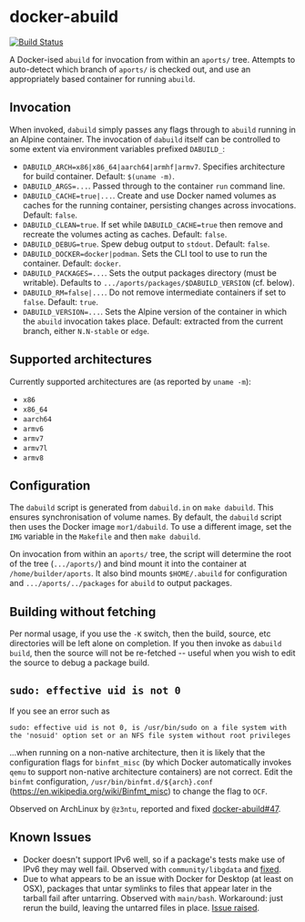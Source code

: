 # docker-abuild

[![Build Status](https://cloud.drone.io/api/badges/alpinelinux/docker-abuild/status.svg)](https://cloud.drone.io/alpinelinux/docker-abuild)

A Docker-ised `abuild` for invocation from within an `aports/` tree. Attempts to auto-detect which branch of `aports/` is checked out, and use an appropriately based container for running `abuild`.

## Invocation

When invoked, `dabuild` simply passes any flags through to `abuild` running in an Alpine container. The invocation of `dabuild` itself can be controlled to some extent via environment variables prefixed `DABUILD_`:

  * `DABUILD_ARCH=x86|x86_64|aarch64|armhf|armv7`. Specifies architecture for build container. Default: `$(uname -m)`.
  * `DABUILD_ARGS=...`. Passed through to the container `run` command line.
  * `DABUILD_CACHE=true|...`. Create and use Docker named volumes as caches for the running container, persisting changes across invocations. Default: `false`.
  * `DABUILD_CLEAN=true`. If set while `DABUILD_CACHE=true` then remove and recreate the volumes acting as caches. Default: `false`.
  * `DABUILD_DEBUG=true`. Spew debug output to `stdout`. Default: `false`.
  * `DABUILD_DOCKER=docker|podman`. Sets the CLI tool to use to run the container. Default: `docker`.
  * `DABUILD_PACKAGES=...`. Sets the output packages directory (must be writable). Defaults to `.../aports/packages/$DABUILD_VERSION` (cf. below).
  * `DABUILD_RM=false|...`. Do not remove intermediate containers if set to `false`. Default: `true`.
  * `DABUILD_VERSION=...`. Sets the Alpine version of the container in which the `abuild` invocation takes place. Default: extracted from the current branch, either  `N.N-stable` or `edge`.

## Supported architectures

Currently supported architectures are (as reported by `uname -m`):

  * `x86`
  * `x86_64`
  * `aarch64`
  * `armv6`
  * `armv7`
  * `armv7l`
  * `armv8`

## Configuration

The `dabuild` script is generated from `dabuild.in` on `make dabuild`. This ensures synchronisation of volume names. By default, the `dabuild` script then uses the Docker image `mor1/dabuild`. To use a different image, set the `IMG` variable in the `Makefile` and then `make dabuild`.

On invocation from within an `aports/` tree, the script will determine the root of the tree (`.../aports/`) and bind mount it into the container at `/home/builder/aports`. It also bind mounts `$HOME/.abuild` for configuration and `.../aports/../packages` for `abuild` to output packages.

## Building without fetching

Per normal usage, if you use the `-K` switch, then the build, source, etc directories will be left alone on completion. If you then invoke as `dabuild build`, then the source will not be re-fetched -- useful when you wish to edit the source to debug a package build.

## `sudo: effective uid is not 0`

If you see an error such as

``` shell
sudo: effective uid is not 0, is /usr/bin/sudo on a file system with the 'nosuid' option set or an NFS file system without root privileges
```

...when running on a non-native architecture, then it is likely that the configuration flags for `binfmt_misc` (by which Docker automatically invokes `qemu` to support non-native architecture containers) are not correct. Edit the `binfmt` configuration, `/usr/bin/binfmt.d/${arch}.conf` (<https://en.wikipedia.org/wiki/Binfmt_misc>) to change the flag to `OCF`.

Observed on ArchLinux by `@z3ntu`, reported and fixed [docker-abuild#47](https://github.com/alpinelinux/docker-abuild/issues/47).

## Known Issues

  * Docker doesn't support IPv6 well, so if a package's tests make use of IPv6 they may well fail. Observed with `community/libgdata` and [fixed](https://github.com/alpinelinux/aports/pull/7597).
  * Due to what appears to be an issue with Docker for Desktop (at least on OSX), packages that untar symlinks to files that appear later in the tarball fail after untarring. Observed with `main/bash`. Workaround: just rerun the build, leaving the untarred files in place. [Issue raised](https://github.com/alpinelinux/docker-abuild/issues/21).
